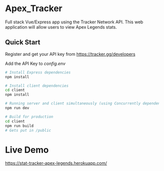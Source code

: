 # Apex_Tracker
Full stack Vue/Express app using the Tracker Network API. This web application will allow users to view Apex Legends stats.


## Quick Start

Register and get your API key from
https://tracker.gg/developers

Add the API Key to _config.env_

```bash
# Install Express dependencies
npm install

# Install client dependencies
cd client
npm install

# Running server and client simultaneously (using Concurrently dependency)
npm run dev

# Build for production
cd client
npm run build
# Gets put in /public
```
# Live Demo
https://stat-tracker-apex-legends.herokuapp.com/
